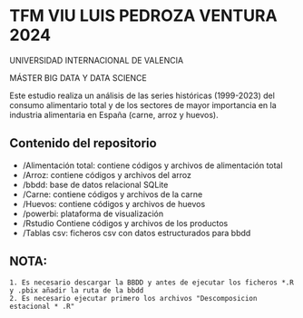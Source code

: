 # TFM VIU LUIS PEDROZA VENTURA 2024
UNIVERSIDAD INTERNACIONAL DE VALENCIA

MÁSTER BIG DATA Y DATA SCIENCE

Este estudio realiza un análisis de las series históricas (1999-2023) del consumo alimentario total y de los sectores de mayor importancia en la industria alimentaria en España (carne, arroz y huevos). 

## Contenido del repositorio

- /Alimentación total: contiene códigos y archivos de alimentación total
- /Arroz: contiene códigos y archivos del arroz
- /bbdd: base de datos relacional SQLite
- /Carne: contiene códigos y archivos de la carne
- /Huevos: contiene códigos y archivos de huevos
- /powerbi: plataforma de visualización
- /Rstudio Contiene códigos y archivos de los productos
- /Tablas csv: ficheros csv con datos estructurados para bbdd

## NOTA:  
	1. Es necesario descargar la BBDD y antes de ejecutar los ficheros *.R y .pbix añadir la ruta de la bbdd  
	2. Es necesario ejecutar primero los archivos "Descomposicion estacional * .R"

